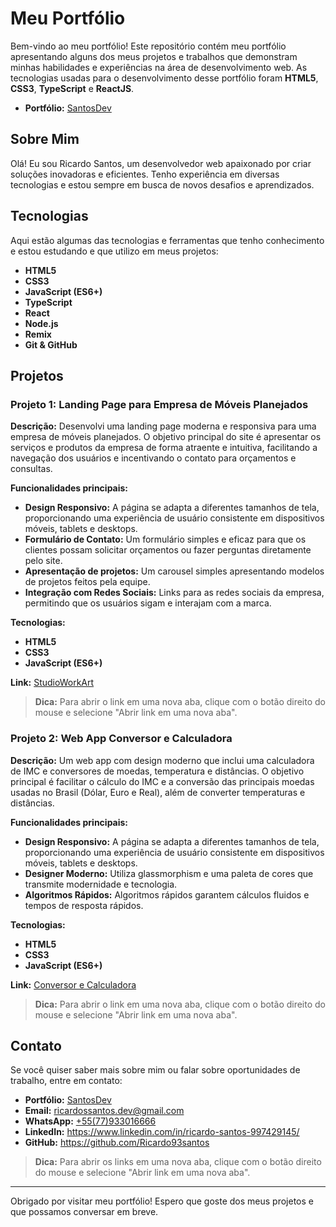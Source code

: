 # Meu Portfólio

Bem-vindo ao meu portfólio! Este repositório contém meu portfólio apresentando alguns dos meus projetos e trabalhos que demonstram minhas habilidades e experiências na área de desenvolvimento web. As tecnologias usadas para o desenvolvimento desse portfólio foram **HTML5**, **CSS3**, **TypeScript** e **ReactJS**.
- **Portfólio:** <a href="https://santosdev.netlify.app/">SantosDev</a>

## Sobre Mim

Olá! Eu sou Ricardo Santos, um desenvolvedor web apaixonado por criar soluções inovadoras e eficientes. Tenho experiência em diversas tecnologias e estou sempre em busca de novos desafios e aprendizados.

## Tecnologias

Aqui estão algumas das tecnologias e ferramentas que tenho conhecimento e estou estudando e que utilizo em meus projetos:

- **HTML5**
- **CSS3**
- **JavaScript (ES6+)**
- **TypeScript**
- **React**
- **Node.js**
- **Remix**
- **Git & GitHub**

## Projetos

### Projeto 1: Landing Page para Empresa de Móveis Planejados

**Descrição:** Desenvolvi uma landing page moderna e responsiva para uma empresa de móveis planejados. O objetivo principal do site é apresentar os serviços e produtos da empresa de forma atraente e intuitiva, facilitando a navegação dos usuários e incentivando o contato para orçamentos e consultas.

**Funcionalidades principais:**
- **Design Responsivo:** A página se adapta a diferentes tamanhos de tela, proporcionando uma experiência de usuário consistente em dispositivos móveis, tablets e desktops.
- **Formulário de Contato:** Um formulário simples e eficaz para que os clientes possam solicitar orçamentos ou fazer perguntas diretamente pelo site.
- **Apresentação de projetos:** Um carousel simples apresentando modelos de projetos feitos pela equipe.
- **Integração com Redes Sociais:** Links para as redes sociais da empresa, permitindo que os usuários sigam e interajam com a marca.

**Tecnologias:** 
- **HTML5**
- **CSS3**
- **JavaScript (ES6+)**

**Link:** <a href="https://studioworkart.netlify.app/">StudioWorkArt</a>

> **Dica:** Para abrir o link em uma nova aba, clique com o botão direito do mouse e selecione "Abrir link em uma nova aba".

### Projeto 2: Web App Conversor e Calculadora

**Descrição:** Um web app com design moderno que inclui uma calculadora de IMC e conversores de moedas, temperatura e distâncias. O objetivo principal é facilitar o cálculo do IMC e a conversão das principais moedas usadas no Brasil (Dólar, Euro e Real), além de converter temperaturas e distâncias.

**Funcionalidades principais:**
- **Design Responsivo:** A página se adapta a diferentes tamanhos de tela, proporcionando uma experiência de usuário consistente em dispositivos móveis, tablets e desktops.
- **Designer Moderno:** Utiliza glassmorphism e uma paleta de cores que transmite modernidade e tecnologia.
- **Algoritmos Rápidos:** Algoritmos rápidos garantem cálculos fluidos e tempos de resposta rápidos.

**Tecnologias:** 
- **HTML5**
- **CSS3**
- **JavaScript (ES6+)**

**Link:**  <a href="https://conversorecalculadora.netlify.app/">Conversor e Calculadora</a>

> **Dica:** Para abrir o link em uma nova aba, clique com o botão direito do mouse e selecione "Abrir link em uma nova aba".


## Contato

Se você quiser saber mais sobre mim ou falar sobre oportunidades de trabalho, entre em contato:
- **Portfólio:** <a href="https://santosdev.netlify.app/">SantosDev</a>
- **Email:** ricardossantos.dev@gmail.com
-  **WhatsApp:** <a href="https://wa.me/5577933016666">+55(77)933016666</a>
- **LinkedIn:** https://www.linkedin.com/in/ricardo-santos-997429145/
- **GitHub:** https://github.com/Ricardo93santos

> **Dica:** Para abrir os links em uma nova aba, clique com o botão direito do mouse e selecione "Abrir link em uma nova aba".
---

Obrigado por visitar meu portfólio! Espero que goste dos meus projetos e que possamos conversar em breve.
